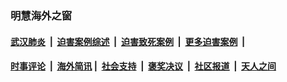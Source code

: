 
### 明慧海外之窗

####  [武汉肺炎](indexes/365.md?t=04080501) &nbsp;|&nbsp;  [迫害案例综述](indexes/328.md?t=04080501) &nbsp;|&nbsp; [迫害致死案例](indexes/277.md?t=04080501)  &nbsp;|&nbsp; [更多迫害案例](indexes/81.md?t=04080501)  &nbsp;|&nbsp; 
####  [时事评论](indexes/19.md?t=04080501) &nbsp;|&nbsp; [海外简讯](indexes/245.md?t=04080501)&nbsp;|&nbsp;  [社会支持](indexes/140.md?t=04080501) &nbsp;|&nbsp; [褒奖决议](indexes/282.md?t=04080501) &nbsp;|&nbsp; [社区报道](indexes/91.md?t=04080501)  &nbsp;|&nbsp; [天人之间](indexes/78.md?t=04080501) 

